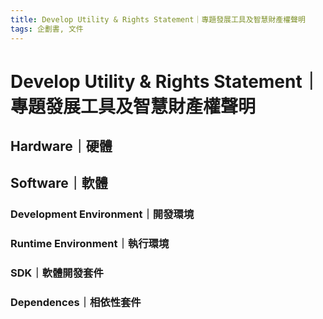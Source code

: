 ```yaml
---
title: Develop Utility & Rights Statement｜專題發展工具及智慧財產權聲明
tags: 企劃書, 文件
---
```


# Develop Utility & Rights Statement｜專題發展工具及智慧財產權聲明

## Hardware｜硬體

## Software｜軟體

### Development Environment｜開發環境

### Runtime Environment｜執行環境

### SDK｜軟體開發套件

### Dependences｜相依性套件